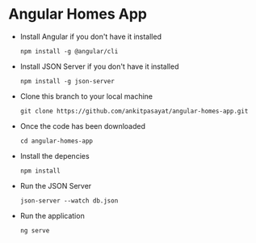 # Angular Homes App
- Install Angular if you don't have it installed

  `npm install -g @angular/cli`
  
- Install JSON Server if you don't have it installed

  `npm install -g json-server`
  
- Clone this branch to your local machine

  `git clone https://github.com/ankitpasayat/angular-homes-app.git`

- Once the code has been downloaded

  `cd angular-homes-app`

- Install the depencies

  `npm install`
  
- Run the JSON Server 

  `json-server --watch db.json`
  
- Run the application 

  `ng serve`
